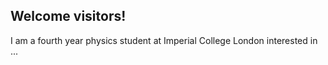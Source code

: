 ## Welcome visitors!
I am a fourth year physics student at Imperial College London interested in ...
